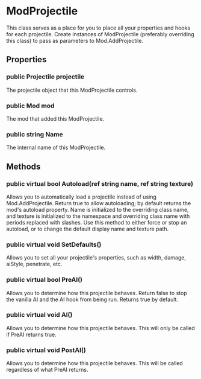 # ModProjectile

This class serves as a place for you to place all your properties and hooks for each projectile. Create instances of ModProjectile (preferably overriding this class) to pass as parameters to Mod.AddProjectile.

## Properties

### public Projectile projectile

The projectile object that this ModProjectile controls.

### public Mod mod

The mod that added this ModProjectile.

### public string Name

The internal name of this ModProjectile.

## Methods

### public virtual bool Autoload(ref string name, ref string texture)

Allows you to automatically load a projectile instead of using Mod.AddProjectile. Return true to allow autoloading; by default returns the mod's autoload property. Name is initialized to the overriding class name, and texture is initialized to the namespace and overriding class name with periods replaced with slashes. Use this method to either force or stop an autoload, or to change the default display name and texture path.

### public virtual void SetDefaults()

Allows you to set all your projectile's properties, such as width, damage, aiStyle, penetrate, etc.

### public virtual bool PreAI()

Allows you to determine how this projectile behaves. Return false to stop the vanilla AI and the AI hook from being run. Returns true by default.

### public virtual void AI()

Allows you to determine how this projectile behaves. This will only be called if PreAI returns true.

### public virtual void PostAI()

Allows you to determine how this projectile behaves. This will be called regardless of what PreAI returns.